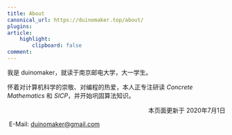 ```yaml
---
title: About
canonical_url: https://duinomaker.top/about/
plugins:
article:
    highlight:
        clipboard: false
comment:
---
```


我是 duinomaker，就读于南京邮电大学，大一学生。

怀着对计算机科学的崇敬、对编程的热爱，本人正专注研读 *Concrete Mathematics* 和 *SICP*，并开始巩固算法知识。

<p style="text-align: right;">本页面更新于 2020年7月1日</p>

<i class="fas fa-envelope"></i>&nbsp;E-Mail: <a target="_blank" rel="external nofollow noopener noreferrer" title="duinomaker's E-Mail" href="mailto:duinomaker@gmail.com">duinomaker@gmail.com</a>